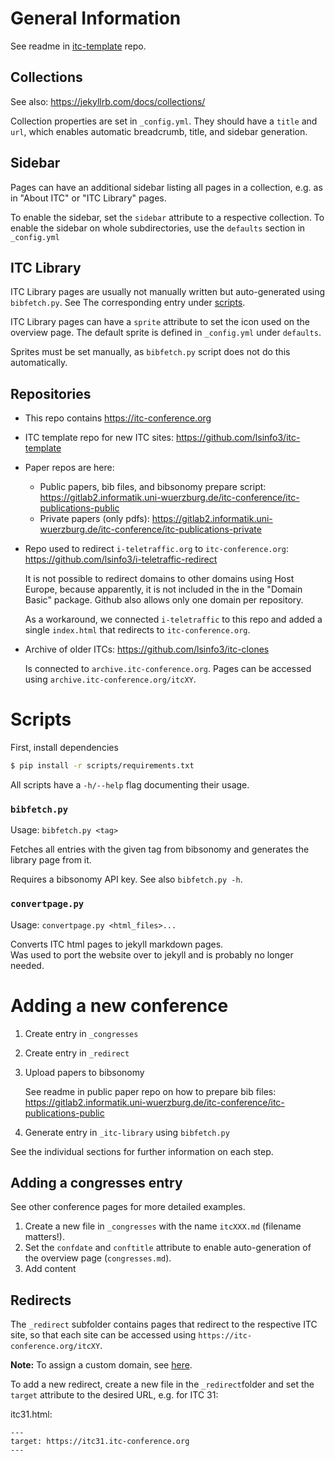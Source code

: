 # General Information

See readme in [itc-template](https://github.com/lsinfo3/itc-template) repo.

## Collections

See also: <https://jekyllrb.com/docs/collections/>

Collection properties are set in `_config.yml`. They should have a `title` and `url`, which enables automatic breadcrumb, title, and sidebar generation.

## Sidebar

Pages can have an additional sidebar listing all pages in a collection, e.g. as in "About ITC" or "ITC Library" pages.

To enable the sidebar, set the `sidebar` attribute to a respective collection.
To enable the sidebar on whole subdirectories, use the `defaults` section in `_config.yml`

## ITC Library

ITC Library pages are usually not manually written but auto-generated using `bibfetch.py`. See The corresponding entry under [scripts](#scripts).

ITC Library pages can have a `sprite` attribute to set the icon used on the overview page.
The default sprite is defined in `_config.yml` under `defaults`.

Sprites must be set manually, as `bibfetch.py` script does not do this automatically.

## Repositories

* This repo contains <https://itc-conference.org>
* ITC template repo for new ITC sites: <https://github.com/lsinfo3/itc-template>
* Paper repos are here:
  * Public papers, bib files, and bibsonomy prepare script: <https://gitlab2.informatik.uni-wuerzburg.de/itc-conference/itc-publications-public>
  * Private papers (only pdfs): <https://gitlab2.informatik.uni-wuerzburg.de/itc-conference/itc-publications-private>
* Repo used to redirect `i-teletraffic.org` to `itc-conference.org`: <https://github.com/lsinfo3/i-teletraffic-redirect>

    It is not possible to redirect domains to other domains using Host Europe, because apparently, it is not included in the in the "Domain Basic" package.
    Github also allows only one domain per repository.

    As a workaround, we connected `i-teletraffic` to this repo and added a single `index.html` that redirects to `itc-conference.org`.
* Archive of older ITCs: <https://github.com/lsinfo3/itc-clones>

    Is connected to `archive.itc-conference.org`. Pages can be accessed using `archive.itc-conference.org/itcXY`.


# Scripts

First, install dependencies
```sh
$ pip install -r scripts/requirements.txt
```

All scripts have a `-h/--help` flag documenting their usage.

### `bibfetch.py`

Usage: `bibfetch.py <tag>`

Fetches all entries with the given tag from bibsonomy and generates the library page from it.

Requires a bibsonomy API key. See also `bibfetch.py -h`.

### `convertpage.py`

Usage: `convertpage.py <html_files>...`

Converts ITC html pages to jekyll markdown pages.<br/>
Was used to port the website over to jekyll and is probably no longer needed.

# Adding a new conference

1. Create entry in `_congresses`
2. Create entry in `_redirect`
3. Upload papers to bibsonomy

    See readme in public paper repo on how to prepare bib files: <https://gitlab2.informatik.uni-wuerzburg.de/itc-conference/itc-publications-public>
4. Generate entry in `_itc-library` using `bibfetch.py`

See the individual sections for further information on each step.

## Adding a congresses entry

See other conference pages for more detailed examples.

1. Create a new file in `_congresses` with the name `itcXXX.md` (filename matters!).
2. Set the `confdate` and `conftitle` attribute to enable auto-generation of the overview page (`congresses.md`).
3. Add content


## Redirects

The `_redirect` subfolder contains pages that redirect to the respective ITC site, so that each site can be accessed using `https://itc-conference.org/itcXY`.

**Note:** To assign a custom domain, see [here](https://github.com/lsinfo3/itc-template#custom-domain).

To add a new redirect, create a new file in the `_redirect`folder and set the `target` attribute to the desired URL, e.g. for ITC 31:

itc31.html:
```
---
target: https://itc31.itc-conference.org
---
```
